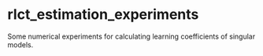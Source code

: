 # rlct_estimation_experiments
Some numerical experiments for calculating learning coefficients of singular models. 
